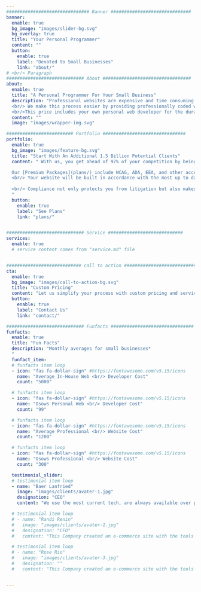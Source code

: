 ```yaml
---
############################### Banner ##############################
banner:
  enable: true
  bg_image: "images/slider-bg.svg"
  bg_overlay: true
  title: "Your Personal Programmer"
  content: ""
  button:
    enable: true
    label: "Devoted to Small Businesses"
    link: "about/"
# <br/> Paragraph 
############################# About #################################
about:
  enable: true
  title: "A Personal Programmer For Your Small Business"
  description: "Professional websites are expensive and time consuming yet small-businesses need them in order to survive and thrive.<br/> 
  <br/> We make this process easier by providing professionally coded websites from as low as [**$225/month**](plans/).<br/>
  <br/>This price includes your own personal web developer for the duration of your subscription, allowing you to constantly customize until you get exactly what you want."
  content: ""
  image: "images/wrapper-img.svg"

######################### Portfolio ###############################
portfolio:
  enable: true
  bg_image: "images/feature-bg.svg"
  title: "Start With An Additional 1.5 Billion Potential Clients"
  content: " With us, you get ahead of 97% of your competition by being accessible to 1.5 Billion more people around the globe. How is this so? <br/> <br/>

  Our [Premium Packages](plans/) include WCAG, ADA, EEA, and other accessibility legislation compliance.<br/>
  <br/> Your website will be built in accordance with the most up to date legislation and will tracked and updated daily if anything changes. <br/>
  
  <br/> Compliance not only protects you from litigation but also makes your business accessible to all individuals with disabilities (1.5 billion people globally). It is the best for your business and the right thing to do.
  "
  button:
    enable: true
    label: "See Plans"
    link: "plans/"


############################# Service ############################
services:
  enable: true
  # service content comes from "service.md" file


############################ call to action ###########################
cta:
  enable: true
  bg_image: "images/call-to-action-bg.svg"
  title: "Custom Pricing"
  content: "Let us simplify your process with custom pricing and services."
  button:
    enable: true
    label: "Contact Us"
    link: "contact/"

############################# Funfacts ###############################
funfacts:
  enable: true
  title: "Fun Facts"
  description: "Monthly averages for small businesses*
  "
  funfact_item:
  # funfacts item loop
  - icon: "fas fa-dollar-sign" #https://fontawesome.com/v5.15/icons
    name: "Average In-House Web <br/> Developer Cost"
    count: "5000"

  # funfacts item loop
  - icon: "fas fa-dollar-sign" #https://fontawesome.com/v5.15/icons
    name: "Osows Personal Web <br/> Developer Cost"
    count: "99"

  # funfacts item loop
  - icon: "fas fa-dollar-sign" #https://fontawesome.com/v5.15/icons
    name: "Average Professional <br/> Website Cost"
    count: "1200"

  # funfacts item loop
  - icon: "fas fa-dollar-sign" #https://fontawesome.com/v5.15/icons
    name: "Osows Professional <br/> Website Cost"
    count: "300"

  testimonial_slider:
  # testimonial item loop
  - name: "Baer Lanfried"
    image: "images/clients/avater-1.jpg"
    designation: "CEO"
    content: "We use the most current tech, are always available over phone or email, and create simple yet elegant websites."

  # testimonial item loop
  # - name: "Randi Renin"
  #   image: "images/clients/avater-1.jpg"
  #   designation: "CFO"
  #   content: "This Company created an e-commerce site with the tools to make our business a success, with innovative ideas we feel that our site has unique elements that make us stand out from the crowd."

  # testimonial item loop
  # - name: "Rose Rio"
  #   image: "images/clients/avater-3.jpg"
  #   designation: ""
  #   content: "This Company created an e-commerce site with the tools to make our business a success, with innovative ideas we feel that our site has unique elements that make us stand out from the crowd."


---
```

